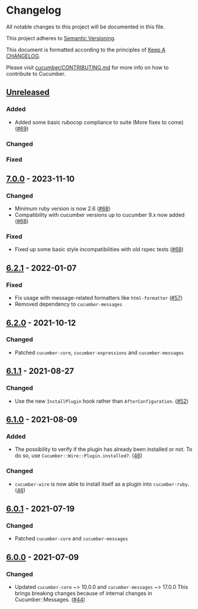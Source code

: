 # Changelog

All notable changes to this project will be documented in this file.

This project adheres to [Semantic Versioning](http://semver.org).

This document is formatted according to the principles of [Keep A CHANGELOG](http://keepachangelog.com).

Please visit [cucumber/CONTRIBUTING.md](https://github.com/cucumber/cucumber/blob/master/CONTRIBUTING.md) for more info on how to contribute to Cucumber.

## [Unreleased]
### Added
- Added some basic rubocop compliance to suite (More fixes to come) ([#69](https://github.com/cucumber/cucumber-ruby-wire/pull/69))

### Changed

### Fixed

## [7.0.0] - 2023-11-10
### Changed
- Minimum ruby version is now 2.6 ([#68](https://github.com/cucumber/cucumber-ruby-wire/pull/68))
- Compatibility with cucumber versions up to cucumber 9.x now added ([#68](https://github.com/cucumber/cucumber-ruby-wire/pull/68))

### Fixed
- Fixed up some basic style incompatibilities with old rspec tests ([#68](https://github.com/cucumber/cucumber-ruby-wire/pull/68))

## [6.2.1] - 2022-01-07
### Fixed
- Fix usage with message-related formatters like `html-formatter` ([#57](https://github.com/cucumber/cucumber-ruby-wire/pull/57))
- Removed dependency to `cucumber-messages`

## [6.2.0] - 2021-10-12
### Changed
- Patched `cucumber-core`, `cucumber-expressions` and `cucumber-messages`

## [6.1.1] - 2021-08-27
### Changed
- Use the new `InstallPlugin` hook rather than `AfterConfiguration`.
([#52](https://github.com/cucumber/cucumber-ruby-wire/pull/52))

## [6.1.0] - 2021-08-09
### Added
- The possibility to verify if the plugin has already been installed or not. To
do so, use `Cucumber::Wire::Plugin.installed?`.
([46](https://github.com/cucumber/cucumber-ruby-wire/pull/46))

### Changed
- `cucumber-wire` is now able to install itself as a plugin into `cucumber-ruby`.
([46](https://github.com/cucumber/cucumber-ruby-wire/pull/46))

## [6.0.1] - 2021-07-19
### Changed
- Patched `cucumber-core` and `cucumber-messages`

## [6.0.0] - 2021-07-09
### Changed
- Updated `cucumber-core` ~> 10.0.0 and `cucumber-messages` ~> 17.0.0
This brings breaking changes because of internal changes in Cucumber::Messages.
([#44](https://github.com/cucumber/cucumber-ruby-wire/pull/44))

[Unreleased]: https://github.com/cucumber/cucumber-ruby-wire/compare/v7.0.0...HEAD
[7.0.0]: https://github.com/cucumber/cucumber-ruby-wire/compare/v6.2.1...v7.0.0
[6.2.1]: https://github.com/cucumber/cucumber-ruby-wire/compare/v6.2.0...v6.2.1
[6.2.0]: https://github.com/cucumber/cucumber-ruby-wire/compare/v6.1.1...v6.2.0
[6.1.1]: https://github.com/cucumber/cucumber-ruby-wire/compare/v6.1.0...v6.1.1
[6.1.0]: https://github.com/cucumber/cucumber-ruby-wire/compare/v6.0.1...v6.1.0
[6.0.1]: https://github.com/cucumber/cucumber-ruby-wire/compare/v6.0.0...v6.0.1
[6.0.0]: https://github.com/cucumber/cucumber-ruby-wire/compare/v5.0.1...v6.0.0
